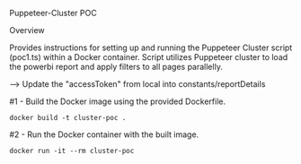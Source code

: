 Puppeteer-Cluster POC

Overview

Provides instructions for setting up and running the Puppeteer Cluster script (poc1.ts) within a Docker container. Script utilizes Puppeteer cluster to load the powerbi report and apply filters to all pages parallelly.

--> Update the "accessToken" from local into constants/reportDetails

#1 - Build the Docker image using the provided Dockerfile.

    docker build -t cluster-poc .

#2 - Run the Docker container with the built image.

    docker run -it --rm cluster-poc

